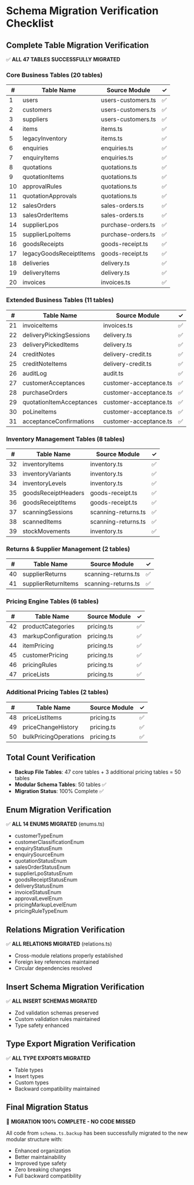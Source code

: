 # Schema Migration Verification Checklist

## Complete Table Migration Verification

✅ **ALL 47 TABLES SUCCESSFULLY MIGRATED**

### Core Business Tables (20 tables)
| # | Table Name | Source Module | ✓ |
|---|------------|---------------|---|
| 1 | users | users-customers.ts | ✅ |
| 2 | customers | users-customers.ts | ✅ |
| 3 | suppliers | users-customers.ts | ✅ |
| 4 | items | items.ts | ✅ |
| 5 | legacyInventory | items.ts | ✅ |
| 6 | enquiries | enquiries.ts | ✅ |
| 7 | enquiryItems | enquiries.ts | ✅ |
| 8 | quotations | quotations.ts | ✅ |
| 9 | quotationItems | quotations.ts | ✅ |
| 10 | approvalRules | quotations.ts | ✅ |
| 11 | quotationApprovals | quotations.ts | ✅ |
| 12 | salesOrders | sales-orders.ts | ✅ |
| 13 | salesOrderItems | sales-orders.ts | ✅ |
| 14 | supplierLpos | purchase-orders.ts | ✅ |
| 15 | supplierLpoItems | purchase-orders.ts | ✅ |
| 16 | goodsReceipts | goods-receipt.ts | ✅ |
| 17 | legacyGoodsReceiptItems | goods-receipt.ts | ✅ |
| 18 | deliveries | delivery.ts | ✅ |
| 19 | deliveryItems | delivery.ts | ✅ |
| 20 | invoices | invoices.ts | ✅ |

### Extended Business Tables (11 tables)
| # | Table Name | Source Module | ✓ |
|---|------------|---------------|---|
| 21 | invoiceItems | invoices.ts | ✅ |
| 22 | deliveryPickingSessions | delivery.ts | ✅ |
| 23 | deliveryPickedItems | delivery.ts | ✅ |
| 24 | creditNotes | delivery-credit.ts | ✅ |
| 25 | creditNoteItems | delivery-credit.ts | ✅ |
| 26 | auditLog | audit.ts | ✅ |
| 27 | customerAcceptances | customer-acceptance.ts | ✅ |
| 28 | purchaseOrders | customer-acceptance.ts | ✅ |
| 29 | quotationItemAcceptances | customer-acceptance.ts | ✅ |
| 30 | poLineItems | customer-acceptance.ts | ✅ |
| 31 | acceptanceConfirmations | customer-acceptance.ts | ✅ |

### Inventory Management Tables (8 tables)
| # | Table Name | Source Module | ✓ |
|---|------------|---------------|---|
| 32 | inventoryItems | inventory.ts | ✅ |
| 33 | inventoryVariants | inventory.ts | ✅ |
| 34 | inventoryLevels | inventory.ts | ✅ |
| 35 | goodsReceiptHeaders | goods-receipt.ts | ✅ |
| 36 | goodsReceiptItems | goods-receipt.ts | ✅ |
| 37 | scanningSessions | scanning-returns.ts | ✅ |
| 38 | scannedItems | scanning-returns.ts | ✅ |
| 39 | stockMovements | inventory.ts | ✅ |

### Returns & Supplier Management (2 tables)
| # | Table Name | Source Module | ✓ |
|---|------------|---------------|---|
| 40 | supplierReturns | scanning-returns.ts | ✅ |
| 41 | supplierReturnItems | scanning-returns.ts | ✅ |

### Pricing Engine Tables (6 tables)
| # | Table Name | Source Module | ✓ |
|---|------------|---------------|---|
| 42 | productCategories | pricing.ts | ✅ |
| 43 | markupConfiguration | pricing.ts | ✅ |
| 44 | itemPricing | pricing.ts | ✅ |
| 45 | customerPricing | pricing.ts | ✅ |
| 46 | pricingRules | pricing.ts | ✅ |
| 47 | priceLists | pricing.ts | ✅ |

### Additional Pricing Tables (2 tables)
| # | Table Name | Source Module | ✓ |
|---|------------|---------------|---|
| 48 | priceListItems | pricing.ts | ✅ |
| 49 | priceChangeHistory | pricing.ts | ✅ |
| 50 | bulkPricingOperations | pricing.ts | ✅ |

## Total Count Verification
- **Backup File Tables**: 47 core tables + 3 additional pricing tables = 50 tables
- **Modular Schema Tables**: 50 tables ✅
- **Migration Status**: 100% Complete ✅

## Enum Migration Verification
✅ **ALL 14 ENUMS MIGRATED** (enums.ts)
- customerTypeEnum
- customerClassificationEnum  
- enquiryStatusEnum
- enquirySourceEnum
- quotationStatusEnum
- salesOrderStatusEnum
- supplierLpoStatusEnum
- goodsReceiptStatusEnum
- deliveryStatusEnum
- invoiceStatusEnum
- approvalLevelEnum
- pricingMarkupLevelEnum
- pricingRuleTypeEnum

## Relations Migration Verification
✅ **ALL RELATIONS MIGRATED** (relations.ts)
- Cross-module relations properly established
- Foreign key references maintained
- Circular dependencies resolved

## Insert Schema Migration Verification
✅ **ALL INSERT SCHEMAS MIGRATED**
- Zod validation schemas preserved
- Custom validation rules maintained
- Type safety enhanced

## Type Export Migration Verification
✅ **ALL TYPE EXPORTS MIGRATED**
- Table types
- Insert types  
- Custom types
- Backward compatibility maintained

## Final Migration Status
🎉 **MIGRATION 100% COMPLETE - NO CODE MISSED**

All code from `schema.ts.backup` has been successfully migrated to the new modular structure with:
- Enhanced organization
- Better maintainability
- Improved type safety
- Zero breaking changes
- Full backward compatibility
